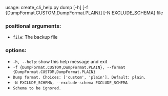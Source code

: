 usage: create_cli_help.py dump [-h] [-f {DumpFormat.CUSTOM,DumpFormat.PLAIN}] [-N EXCLUDE_SCHEMA] file

### positional arguments:
- `file`: The backup file

### options:
- `-h, --help`: show this help message and exit
- `-f {DumpFormat.CUSTOM,DumpFormat.PLAIN}, --format {DumpFormat.CUSTOM,DumpFormat.PLAIN}`
- `Dump format. Choices: ['custom', 'plain']. Default: plain.`
- `-N EXCLUDE_SCHEMA, --exclude-schema EXCLUDE_SCHEMA`
- `Schema to be ignored.`

